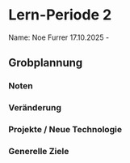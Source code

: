 # Lern-Periode 2
Name: Noe Furrer
17.10.2025 - 

## Grobplannung
### Noten
### Veränderung
### Projekte / Neue Technologie
### Generelle Ziele
